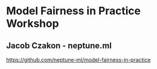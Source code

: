 # Model Fairness in Practice Workshop
## Jacob Czakon - neptune.ml

https://github.com/neptune-ml/model-fairness-in-practice
